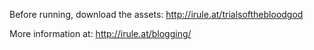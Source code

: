 Before running, download the assets: http://irule.at/trialsofthebloodgod

More information at: http://irule.at/blogging/